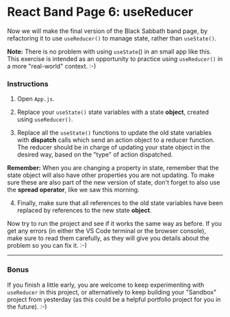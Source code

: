 # React Band Page 6: useReducer 

Now we will make the final version of the Black Sabbath band page, by refactoring it to use `useReducer()` to manage state, rather than `useState()`.

**Note:** There is no problem with using `useState`() in an small app like this. This exercise is intended as an opportunity to practice using `useReducer()` in a more "real-world" context. :-)

### Instructions

1. Open `App.js`.

2. Replace your `useState()` state variables with a state **object**, created using `useReducer()`.

3. Replace all the `useState()` functions to update the old state variables with **dispatch** calls which send an action object to a reducer function. The reducer should be in charge of updating your state object in the desired way, based on the "type" of action dispatched.

**Remember:** When you are changing a property in state, remember that the state object will also have other properties you are not updating. To make sure these are also part of the new version of state, don't forget to also use the **spread operator**, like we saw this morning.

4. Finally, make sure that all references to the old state variables have been replaced by references to the new state **object**.

Now try to run the project and see if it works the same way as before. If you get any errors (in either the VS Code terminal or the browser console), make sure to read them carefully, as they will give you details about the problem so you can fix it. :-)

---

### Bonus

If you finish a little early, you are welcome to keep experimenting with `useReducer` in this project, or alternatively to keep building your "Sandbox" project from yesterday (as this could be a helpful portfolio project for you in the future). :-)